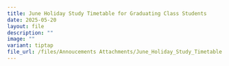 ```yaml
---
title: June Holiday Study Timetable for Graduating Class Students
date: 2025-05-20
layout: file
description: ""
image: ""
variant: tiptap
file_url: /files/Annoucements Attachments/June_Holiday_Study_Timetable.pdf
---
```

